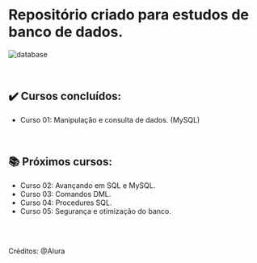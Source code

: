 # Repositório criado para estudos de banco de dados.

![database](https://user-images.githubusercontent.com/113216494/209173692-271ae97b-b8e9-49dd-b682-8177b706acb3.png)

<br>

## ✔️ Cursos concluídos:
- Curso 01: Manipulação e consulta de dados. (MySQL)

<br>

## 📚 Próximos cursos:
- Curso 02: Avançando em SQL e MySQL.
- Curso 03: Comandos DML.
- Curso 04: Procedures SQL.
- Curso 05: Segurança e otimização do banco.

<br>
<br>

Créditos: @Alura
